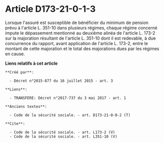 # Article D173-21-0-1-3

Lorsque l'assuré est susceptible de bénéficier du minimum de pension prévu à l'article L. 351-10 dans plusieurs régimes,
chaque régime concerné impute le dépassement mentionné au deuxième alinéa de l'article L. 173-2 sur la majoration résultant
de l'article L. 351-10 dont il est redevable, à due concurrence du rapport, avant application de l'article L. 173-2, entre le
montant de cette majoration et le total des majorations dues par les régimes en cause.

**Liens relatifs à cet article**

	**Créé par**:

	  - Décret n°2015-877 du 16 juillet 2015 - art. 3

	**Liens**:

	  - TRANSFERE: Décret n°2017-737 du 3 mai 2017 - art. 1

	**Anciens textes**:

	  - Code de la sécurité sociale. - art. D173-21-0-0-2 (T)

	**Cite**:

	  - Code de la sécurité sociale. - art. L173-2 (V)
	  - Code de la sécurité sociale. - art. L351-10 (V)
